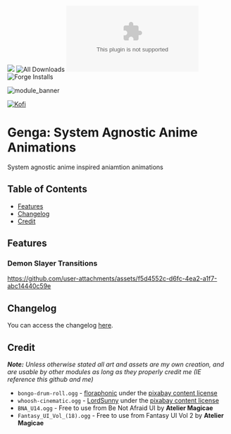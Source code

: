![](https://img.shields.io/badge/Foundry-v12-informational) ![All Downloads](https://img.shields.io/github/downloads/ChasarooniZ/anime-agnostic-animations/total?color=5e0000&label=All%20Downloads)
![Latest Release Download Count](https://img.shields.io/github/downloads/ChasarooniZ/anime-agnostic-animations/latest/module.zip)
![Forge Installs](https://img.shields.io/badge/dynamic/json?label=Forge%20Installs&query=package.installs&suffix=%25&url=https%3A%2F%2Fforge-vtt.com%2Fapi%2Fbazaar%2Fpackage%2Fanime-agnostic-animations&colorB=4aa94a)

![module_banner](https://github.com/ChasarooniZ/pf2e-usage-updater/assets/79132112/3b2a4f8c-7ba1-4647-b073-d8ecac9d93a6)

[![Kofi](https://img.shields.io/badge/Kofi-F16061.svg?logo=ko-fi&logoColor=white)](https://ko-fi.com/Chasarooni)

# Genga: System Agnostic Anime Animations

System agnostic anime inspired aniamtion animations

## Table of Contents

- [Features](#features)
- [Changelog](#changelog)
- [Credit](#credit)

## Features

### Demon Slayer Transitions

https://github.com/user-attachments/assets/f5d4552c-d6fc-4ea2-a1f7-abc14440c59e

## Changelog

You can access the changelog [here](/CHANGELOG.md).

## Credit

_**Note:** Unless otherwise stated all art and assets are my own creation, and are usable by other modules as long as they properly credit me (IE reference this github and me)_

- `bongo-drum-roll.ogg` - [floraphonic](https://pixabay.com/sound-effects/bongo-drum-roll-3-211675/) under the [pixabay content license](https://pixabay.com/service/license-summary/)
- `whoosh-cinematic.ogg` - [LordSunny](https://pixabay.com/sound-effects/whoosh-cinematic-161021/) under the [pixabay content license](https://pixabay.com/service/license-summary/)
- `BNA_U14.ogg` - Free to use from Be Not Afraid UI by **Atelier Magicae**
- `Fantasy_UI_Vol_(18).ogg` - Free to use from Fantasy UI Vol 2 by **Atelier Magicae**

